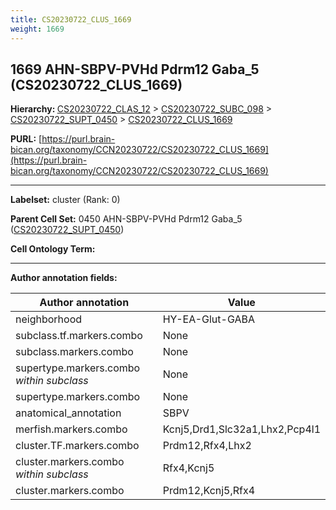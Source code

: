 ```yaml
---
title: CS20230722_CLUS_1669
weight: 1669
---
```

## 1669 AHN-SBPV-PVHd Pdrm12 Gaba_5 (CS20230722_CLUS_1669)
<b>Hierarchy: </b>
[CS20230722_CLAS_12](../CS20230722_CLAS_12) >
[CS20230722_SUBC_098](../CS20230722_SUBC_098) >
[CS20230722_SUPT_0450](../CS20230722_SUPT_0450) >
[CS20230722_CLUS_1669](../CS20230722_CLUS_1669)

**PURL:** [https://purl.brain-bican.org/taxonomy/CCN20230722/CS20230722_CLUS_1669](https://purl.brain-bican.org/taxonomy/CCN20230722/CS20230722_CLUS_1669)

---


**Labelset:** cluster (Rank: 0)

**Parent Cell Set:** 0450 AHN-SBPV-PVHd Pdrm12 Gaba_5 ([CS20230722_SUPT_0450](../CS20230722_SUPT_0450))



**Cell Ontology Term:** 

[MARKER GENES.]: #


---

[TRANSFERRED ANNOTATIONS.]: #


[AUTHOR ANNOTATION FIELDS.]: #


**Author annotation fields:**

| Author annotation | Value |
|-------------------|-------|
|neighborhood|HY-EA-Glut-GABA|
|subclass.tf.markers.combo|None|
|subclass.markers.combo|None|
|supertype.markers.combo _within subclass_|None|
|supertype.markers.combo|None|
|anatomical_annotation|SBPV|
|merfish.markers.combo|Kcnj5,Drd1,Slc32a1,Lhx2,Pcp4l1|
|cluster.TF.markers.combo|Prdm12,Rfx4,Lhx2|
|cluster.markers.combo _within subclass_|Rfx4,Kcnj5|
|cluster.markers.combo|Prdm12,Kcnj5,Rfx4|
